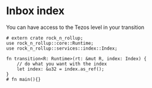 # Inbox index

You can have access to the Tezos level in your transition

```rust,noplayground
# extern crate rock_n_rollup;
use rock_n_rollup::core::Runtime;
use rock_n_rollup::services::index::Index;

fn transition<R: Runtime>(rt: &mut R, index: Index) {
    // do what you want with the index
    let index: &u32 = index.as_ref();
}
# fn main(){}
```
